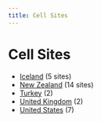```yaml
---
title: Cell Sites
---
```


# Cell Sites

* [Iceland](is) (5 sites)
* [New Zealand](nz) (14 sites)
* [Turkey](tr) (2)
* [United Kingdom](gb) (2)
* [United States](us) (7)
